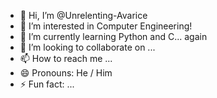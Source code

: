 - 👋 Hi, I’m @Unrelenting-Avarice
- 👀 I’m interested in Computer Engineering!
- 🌱 I’m currently learning Python and C... again 
- 💞️ I’m looking to collaborate on ...
- 📫 How to reach me ...
- 😄 Pronouns: He / Him
- ⚡ Fun fact: ...

<!---
Unrelenting-Avarice/Unrelenting-Avarice is a ✨ special ✨ repository because its `README.md` (this file) appears on your GitHub profile.
You can click the Preview link to take a look at your changes.
--->
